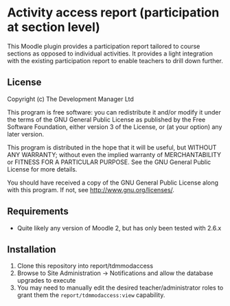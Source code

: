 Activity access report (participation at section level)
=======================================================

This Moodle plugin provides a participation report tailored to course sections as opposed to individual activities. It
provides a light integration with the existing participation report to enable teachers to drill down further.

License
-------

Copyright (c) The Development Manager Ltd

This program is free software: you can redistribute it and/or modify
it under the terms of the GNU General Public License as published by
the Free Software Foundation, either version 3 of the License, or
(at your option) any later version.

This program is distributed in the hope that it will be useful,
but WITHOUT ANY WARRANTY; without even the implied warranty of
MERCHANTABILITY or FITNESS FOR A PARTICULAR PURPOSE.  See the
GNU General Public License for more details.

You should have received a copy of the GNU General Public License
along with this program.  If not, see <http://www.gnu.org/licenses/>.

Requirements
------------

* Quite likely any version of Moodle 2, but has only been tested with 2.6.x

Installation
------------

1. Clone this repository into report/tdmmodaccess
2. Browse to Site Administration -> Notifications and allow the database upgrades to execute
3. You may need to manually edit the desired teacher/administrator roles to grant them the
   ````report/tdmmodaccess:view```` capability.

